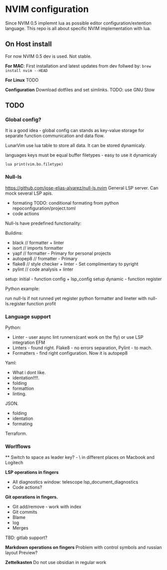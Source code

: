 # NVIM configuration

Since NVIM 0.5 implemnt lua as possible editor configuration/extention language.
This repo is all about specific NVIM implementation with lua.

## On Host install

For now NVIM 0.5 dev is used. Not stable.

**For MAC**:
First installation and latest updates from dev follwed by:
`brew install nvim --HEAD`

**For Linux**
TODO


**Configuration**
Download dotfiles and set simlinks.
TODO: use GNU Stow


## TODO

### Global config?

It is a good idea - global config can stands as key-value storage for separate function communication and data flow.

LunarVim use lua table to store all data. It can be stored dynamicaly.


languages keys must be equal buffer filetypes - easy to use it dynamicaly

`lua print(vim.bo.filetype)`

### Null-ls

https://github.com/jose-elias-alvarez/null-ls.nvim
General LSP server. Can mock several LSP apis. 

- formating TODO: conditional formating from python repoconfiguration/project.toml
- code actions

Null-ls have predefined functionality:

Buildins:
- black // formatter + linter
- isort // imports formatter
- yapf // formatter - Primary for personal projects
- autopep8 // fromatter - Primary
- flake8 // style checker + linter - Set complimentary to pyright
- pylint // code analysis + linter

setup:
initial - function config + lsp_config setup
dynamic - function register


Python example:

run null-ls if not runned yet
register python formatter and lineter with null-ls.register function
profit



### Language support

Python:
* Linter - user async lint runners(cant work on the fly) or use LSP integration EFM
* Linters - found right. Flake8 - no errors separation, Pylint - to mach.
* Formatters - find right configuration. Now it is autopep8

Yaml:
* What i dont like.
* identation!!!!. 
* folding
* formattion
* linting.

JSON.
* folding
* identation
* formating

Terraform.


### Worlflows

** Switch to space as leader key? - \ in different places on Macbook and Logitech


**LSP operations in fingers**

* All diagnostics window: telescope lsp_document_diagnostics
* Code actions?



**Git operations in fingers.**
* Git add/remove - work with index
* Git commits
* Blame
* log
* Merges

TBD: gitlab support?

**Markdown operations on fingers**
Problem with control symbols and russian layout
Preview?


**Zettelkasten**
Do not use obsidian in regular work

